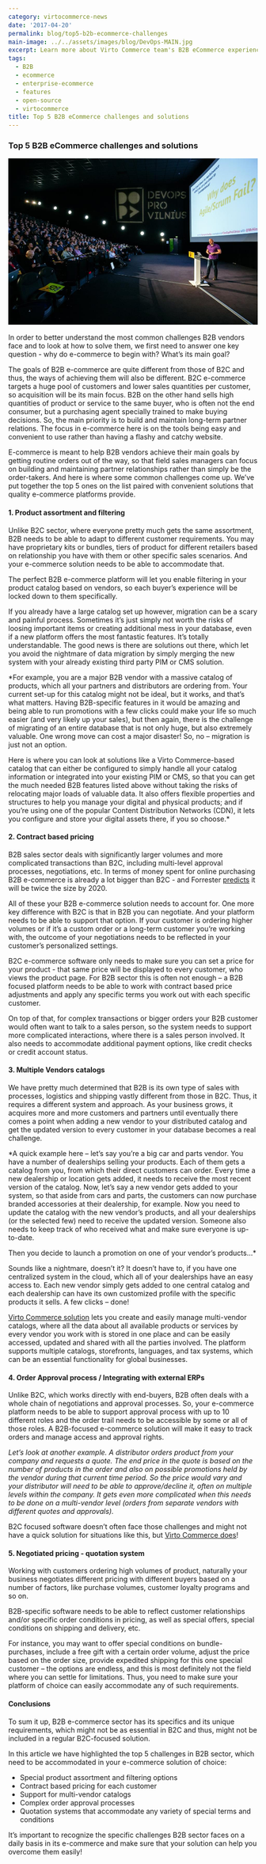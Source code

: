 ```yaml
---
category: virtocommerce-news
date: '2017-04-20'
permalink: blog/top5-b2b-ecommerce-challenges
main-image: ../../assets/images/blog/DevOps-MAIN.jpg
excerpt: Learn more about Virto Commerce team's B2B eCommerce experience. We have shared our vision on top 5 B2B eCommerce challenges and their solutions.
tags:
  - B2B
  - ecommerce
  - enterprise-ecommerce
  - features
  - open-source
  - virtocommerce
title: Top 5 B2B eCommerce challenges and solutions
---
```

### Top 5 B2B eCommerce challenges and solutions

<img src='../../assets/images/blog/DevOps-MAIN.jpg'>

In order to better understand the most common challenges B2B vendors face and to look at how to solve them, we first need to answer one key question - why do e-commerce to begin with? What’s its main goal?

The goals of B2B e-commerce are quite different from those of B2C and thus, the ways of achieving them will also be different. B2C e-commerce targets a huge pool of customers and lower sales quantities per customer, so acquisition will be its main focus.
B2B on the other hand sells high quantities of product or service to the same buyer, who is often not the end consumer, but a purchasing agent specially trained to make buying decisions. So, the main priority is to build and maintain long-term partner relations. The focus in e-commerce here is on the tools being easy and convenient to use rather than having a flashy and catchy website.

E-commerce is meant to help B2B vendors achieve their main goals by getting routine orders out of the way, so that field sales managers can focus on building and maintaining partner relationships rather than simply be the order-takers. And here is where some common challenges come up. We’ve put together the top 5 ones on the list paired with convenient solutions that quality e-commerce platforms provide.

#### 1. Product assortment  and filtering

Unlike B2C sector, where everyone pretty much gets the same assortment, B2B needs to be able to adapt to different customer requirements. You may have proprietary kits or bundles, tiers of product for different retailers based on relationship you have with them or other specific sales scenarios. And your e-commerce solution needs to be able to accommodate that. 

The perfect B2B e-commerce platform will let you enable filtering in your product catalog based on vendors, so each buyer’s experience will be locked down to them specifically. 

If you already have a large catalog set up however, migration can be a scary and painful process. Sometimes it’s just simply not worth the risks of loosing important items or creating additional mess in your database, even if a new platform offers the most fantastic features. It’s totally understandable. 
The good news is there are solutions out there, which let you avoid the nightmare of data migration by simply merging the new system with your already existing third party PIM or CMS solution. 

*For example, you are a major B2B vendor with a massive catalog of products, which all your partners and distributors are ordering from. Your current set-up for this catalog might not be ideal, but it works, and that’s what matters. Having B2B-specific features in it would be amazing and being able to run promotions with a few clicks could make your life so much easier (and very likely up your sales), but then again, there is the challenge of migrating of an entire database that is not only huge, but also extremely valuable. One wrong move can cost a major disaster! So, no – migration is just not an option.

Here is where you can look at solutions like a Virto Commerce-based catalog that can either be configured to simply handle all your catalog information or integrated into your existing PIM or CMS, so that you can get the much needed B2B features listed above without taking the risks of relocating major loads of valuable data. It also offers flexible properties and structures to help you manage your digital and physical products; and if you’re using one of the popular Content Distribution Networks (CDN), it lets you configure and store your digital assets there, if you so choose.*

#### 2. Contract based pricing 

B2B sales sector deals with significantly larger volumes and more complicated transactions than B2C, including multi-level approval processes, negotiations, etc. In terms of money spent for online purchasing B2B e-commerce is already a lot bigger than B2C - and Forrester [predicts](https://www.forrester.com/report/US+B2B+eCommerce+Will+Be+Twice+The+Size+Of+B2C+eCommerce+By+2020/-/E-RES122366) it will be twice the size by 2020.

All of these your B2B e-commerce solution needs to account for. One more key difference with B2C is that in B2B you can negotiate. And your platform needs to be able to support that option. If your customer is ordering higher volumes or if it’s a custom order or a long-term customer you’re working with, the outcome of your negotiations needs to be reflected in your customer’s personalized settings. 

B2C e-commerce software only needs to make sure you can set a price for your product - that same price will be displayed to every customer, who views the product page. For B2B sector this is often not enough – a B2B focused platform needs to be able to work with contract based price adjustments and apply any specific terms you work out with each specific customer. 

On top of that, for complex transactions or bigger orders your B2B customer would often want to talk to a sales person, so the system needs to support more complicated interactions, where there is a sales person involved. It also needs to accommodate additional payment options, like credit checks or credit account status.

#### 3. Multiple Vendors catalogs 

We have pretty much determined that B2B is its own type of sales with processes, logistics and shipping vastly different from those in B2C. Thus, it requires a different system and approach. As your business grows, it acquires more and more customers and partners until eventually there comes a point when adding a new vendor to your distributed catalog and get the updated version to every customer in your database becomes a real challenge.

*A quick example here – let’s say you’re a big car and parts vendor. You have a number of dealerships selling your products. Each of them gets a catalog from you, from which their direct customers can order. Every time a new dealership or location gets added, it needs to receive the most recent version of the catalog. 
Now, let’s say a new vendor gets added to your system, so that aside from cars and parts, the customers can now purchase branded accessories at their dealership, for example. Now you need to update the catalog with the new vendor’s products, and all your dealerships (or the selected few) need to receive the updated version. Someone also needs to keep track of who received what and make sure everyone is up-to-date. 

Then you decide to launch a promotion on one of your vendor’s products…*

Sounds like a nightmare, doesn’t it? It doesn’t have to, if you have one centralized system in the cloud, which all of your dealerships have an easy access to. Each new vendor simply gets added to one central catalog and each dealership can have its own customized profile with the specific products it sells. A few clicks – done!

[Virto Commerce solution](https://virtocommerce.com/features/for-business-professionals) lets you create and easily manage multi-vendor catalogs, where all the data about all available products or services by every vendor you work with is stored in one place and can be easily accessed, updated and shared with all the parties involved. The platform supports multiple catalogs, storefronts, languages, and tax systems, which can be an essential functionality for global businesses. 

#### 4. Order Approval process / Integrating with external ERPs

Unlike B2C, which works directly with end-buyers, B2B often deals with a whole chain of negotiations and approval processes. So, your e-commerce platform needs to be able to support approval process with up to 10 different roles and the order trail needs to be accessible by some or all of those roles.
A B2B-focused e-commerce solution will make it easy to track orders and manage access and approval rights.

*Let’s look at another example. A distributor orders product from your company and requests a quote. The end price in the quote is based on the number of products in the order and also on possible promotions held by the vendor during that current time period. So the price would vary and your distributor will need to be able to approve/decline it, often on multiple levels within the company. It gets even more complicated when this needs to be done on a multi-vendor level (orders from separate vendors with different quotes and approvals).* 

B2C focused software doesn’t often face those challenges and might not have a quick solution for situations like this, but [Virto Commerce does](https://virtocommerce.com/try-now)!

#### 5.	Negotiated pricing - quotation system 

Working with customers ordering high volumes of product, naturally your business negotiates different pricing with different buyers based on a number of factors, like purchase volumes, customer loyalty programs and so on. 

B2B-specific software needs to be able to reflect customer relationships and/or specific order conditions in pricing, as well as special offers, special conditions on shipping and delivery, etc. 

For instance, you may want to offer special conditions on bundle-purchases, include a free gift with a certain order volume, adjust the price based on the order size, provide expedited shipping for this one special customer – the options are endless, and this is most definitely not the field where you can settle for limitations. Thus, you need to make sure your platform of choice can easily accommodate any of such requirements.

#### Conclusions

To sum it up, B2B e-commerce sector has its specifics and its unique requirements, which might not be as essential in B2C and thus, might not be included in a regular B2C-focused solution. 

In this article we have highlighted the top 5 challenges in B2B sector, which need to be accommodated in your e-commerce solution of choice:
-	Special product assortment and filtering options
-	Contract based pricing for each customer
-	Support for multi-vendor catalogs
-	Complex order approval processes
-	Quotation systems that accommodate any variety of special terms and conditions

It’s important to recognize the specific challenges B2B sector faces on a daily basis in its e-commerce and make sure that your solution can help you overcome them easily!


